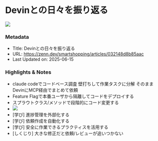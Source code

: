 # Devinとの日々を振り返る

![](https://res.cloudinary.com/zenn/image/upload/s--HYzwI440--/c_fit%2Cg_north_west%2Cl_text:notosansjp-medium.otf_55:Devin%25E3%2581%25A8%25E3%2581%25AE%25E6%2597%25A5%25E3%2580%2585%25E3%2582%2592%25E6%258C%25AF%25E3%2582%258A%25E8%25BF%2594%25E3%2582%258B%2Cw_1010%2Cx_90%2Cy_100/g_south_west%2Cl_text:notosansjp-medium.otf_34:hono3bono3%2Cx_220%2Cy_108/bo_3px_solid_rgb:d6e3ed%2Cg_south_west%2Ch_90%2Cl_fetch:aHR0cHM6Ly9zdG9yYWdlLmdvb2dsZWFwaXMuY29tL3plbm4tdXNlci11cGxvYWQvYXZhdGFyL2Q4ODNjMWY0MDkuanBlZw==%2Cr_20%2Cw_90%2Cx_92%2Cy_102/g_south_west%2Ch_34%2Cl_default:og-publication-pro-mark-xcosax%2Cw_34%2Cx_217%2Cy_158/co_rgb:6e7b85%2Cg_south_west%2Cl_text:notosansjp-medium.otf_30:%25E6%25A0%25AA%25E5%25BC%258F%25E4%25BC%259A%25E7%25A4%25BE%25E3%2582%25A8%25E3%2582%25B9%25E3%2583%259E%25E3%2583%2583%25E3%2583%2588%2Cx_255%2Cy_160/bo_4px_solid_white%2Cg_south_west%2Ch_50%2Cl_fetch:aHR0cHM6Ly9zdG9yYWdlLmdvb2dsZWFwaXMuY29tL3plbm4tdXNlci11cGxvYWQvYXZhdGFyL2Q2MjRiYTZlYmUuanBlZw==%2Cr_max%2Cw_50%2Cx_139%2Cy_84/v1627283836/default/og-base-w1200-v2.png)

### Metadata

- Title: Devinとの日々を振り返る
- URL: https://zenn.dev/smartshopping/articles/032148d8b85aac
- Last Updated on: 2025-06-15



### Highlights & Notes

- claude codeでコードベース調査
	壁打ちして作業タスクに分解
	そのままDevinにMCP経由でまとめて依頼
- Feature Flagで本番ユーザから隔離してコードをデプロイする
- スプラウトクラス/メソッドで段階的にコード変更する
- ![](https://storage.googleapis.com/zenn-user-upload/03637ac55ac9-20250317.png)
- [学び] 進捗管理を外部化する
- [学び] 依頼作成を自動化する
- [学び] 安全に作業できるプラクティスを活用する
- [しくじり] 大きな修正だと依頼/レビューが追いつかない
